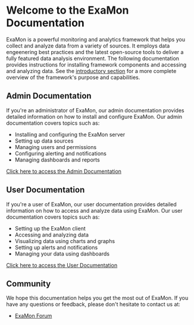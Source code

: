 # Welcome to the ExaMon Documentation

ExaMon is a powerful monitoring and analytics framework that helps you collect and analyze data from a variety of sources. It employs data engeenering best practices and the latest open-source tools to deliver a fully featured data analysis environment. The following documentation provides instructions for installing framework components and accessing and analyzing data. See the [introductory section](Introduction.md) for a more complete overview of the framework's purpose and capabilities.

## Admin Documentation

If you're an administrator of ExaMon, our admin documentation provides detailed information on how to install and configure ExaMon. Our admin documentation covers topics such as:

- Installing and configuring the ExaMon server
- Setting up data sources
- Managing users and permissions
- Configuring alerting and notifications
- Managing dashboards and reports

[Click here to access the Admin Documentation](Administrators/Getting_started.md)

## User Documentation

If you're a user of ExaMon, our user documentation provides detailed information on how to access and analyze data using ExaMon. Our user documentation covers topics such as:

- Setting up the ExaMon client
- Accessing and analyzing data
- Visualizing data using charts and graphs
- Setting up alerts and notifications
- Managing your data using dashboards

[Click here to access the User Documentation](Users/Getting_started.md)

## Community

We hope this documentation helps you get the most out of ExaMon. If you have any questions or feedback, please don't hesitate to contact us at:

- [ExaMon Forum](https://github.com/orgs/ExamonHPC/discussions)